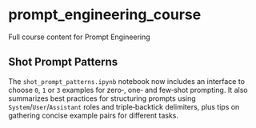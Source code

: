 # prompt_engineering_course
Full course content for Prompt Engineering

## Shot Prompt Patterns
The `shot_prompt_patterns.ipynb` notebook now includes an interface to choose `0`, `1` or `3` examples for zero‑, one‑ and few‑shot prompting. It also summarizes best practices for structuring prompts using `System`/`User`/`Assistant` roles and triple‑backtick delimiters, plus tips on gathering concise example pairs for different tasks.
